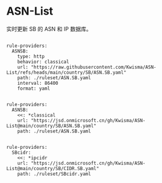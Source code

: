 
# ASN-List

实时更新 SB 的 ASN 和 IP 数据库。

<pre><code class="language-javascript">
rule-providers:
  ASNSB:
    type: http
    behavior: classical
    url: "https://raw.githubusercontent.com/Kwisma/ASN-List/refs/heads/main/country/SB/ASN.SB.yaml"
    path: ./ruleset/ASN.SB.yaml
    interval: 86400
    format: yaml
</code></pre>

<pre><code class="language-javascript">
rule-providers:
  ASNSB:
    <<: *classical
    url: "https://jsd.onmicrosoft.cn/gh/Kwisma/ASN-List@main/country/SB/ASN.SB.yaml"
    path: ./ruleset/ASN.SB.yaml
</code></pre>

<pre><code class="language-javascript">
rule-providers:
  SBcidr:
    <<: *ipcidr
    url: "https://jsd.onmicrosoft.cn/gh/Kwisma/ASN-List@main/country/SB/CIDR.SB.yaml"
    path: ./ruleset/SBcidr.yaml
</code></pre>